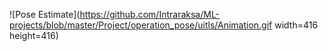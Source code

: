 ![Pose Estimate](https://github.com/Intraraksa/ML-projects/blob/master/Project/operation_pose/uitls/Animation.gif width=416 height=416)
